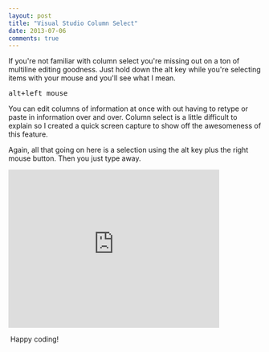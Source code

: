 ```yaml
---
layout: post
title: "Visual Studio Column Select"
date: 2013-07-06
comments: true
---
```

<p>If you're not familiar with column select you're missing out on a ton of multiline editing goodness. Just hold down the alt key while you're selecting items with your mouse and you'll see what I mean.</p>

<!--more-->

<pre>alt+left mouse</pre>
<p>You can edit columns&nbsp;of information at once with out having to&nbsp;retype or paste in information over and over.&nbsp;Column select is a little difficult to explain so I created a quick screen capture to show off the awesomeness of this feature.</p>
<p>Again, all that going on here is a selection using the alt key plus the right mouse button. Then you just type away.</p>
<p><iframe src="http://www.youtube.com/embed/3SnTtbZKhY8" allowfullscreen="" frameborder="0" height="315" width="420"></iframe></p>
<p>&nbsp;Happy coding!</p>